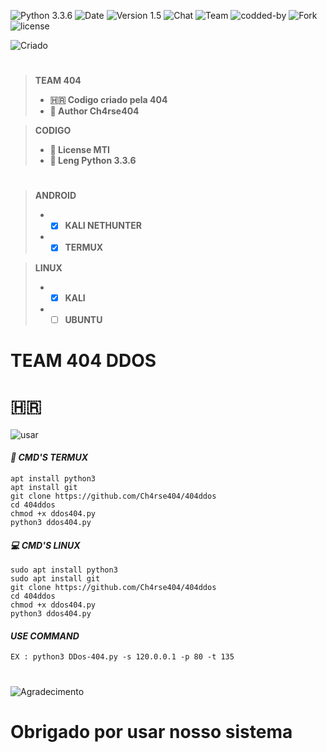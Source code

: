 ![[Python 3.3.6](https://github.com/Ch4rse404)](http://img.shields.io/badge/python-3.3.6-red.svg)
![[Date](https://github.com/Ch4rse404)](http://img.shields.io/badge/date-18/04/2022-orange.svg)
![[Version 1.5](https://github.com/Ch4rse404)](http://img.shields.io/badge/version-v1.0-blue.svg)
![[Chat](https://github.com/Ch4rse404)](http://img.shields.io/badge/Chat-Igreja_Da_Misoginia-red.svg)
![[Team](https://github.com/Ch4rse404)](http://img.shields.io/badge/Team-404-green.svg)
![[codded-by](https://github.com/Ch4rse404)](http://img.shields.io/badge/Codded-Ch4rse404.svg)
![[Fork](https://github.com/Ch4rse404)](http://img.shields.io/badge/Fork-hammer-orange.svg)
![[license](https://github.com/Ch4rse404)](http://img.shields.io/badge/License-MIT-blue.svg)

![[Criado](https://github.com/Ch4rse404)](http://img.shields.io/badge/Criado_Pela_Team_404_The_Hell-blue.svg)

#
> **TEAM 404**
> - **🇭🇷 Codigo criado pela 404**
> - **🔰 Author Ch4rse404**  

> **CODIGO**
> - **📜 License MTI**
> - **📝 Leng Python 3.3.6**
#
> **ANDROID**
> - - [x] **KALI NETHUNTER**
> - - [x] **TERMUX**  

> **LINUX**
> - - [x] **KALI**
> - - [ ] **UBUNTU**
#
# TEAM 404 DDOS

# 🇭🇷

![[usar](https://github.com/Ch4rse404)](http://img.shields.io/badge/usar-como_usar_o_ddos404-orange.svg)

#### *📲 CMD'S TERMUX*  
```
apt install python3
apt install git
git clone https://github.com/Ch4rse404/404ddos
cd 404ddos
chmod +x ddos404.py
python3 ddos404.py
```

#### *💻 CMD'S LINUX*
```
sudo apt install python3
sudo apt install git
git clone https://github.com/Ch4rse404/404ddos
cd 404ddos
chmod +x ddos404.py
python3 ddos404.py
```
#### *USE COMMAND*
```
EX : python3 DDos-404.py -s 120.0.0.1 -p 80 -t 135
```
#

![[Agradecimento](https://github.com/Ch4rse404)](http://img.shields.io/badge/ate_a_próxima-green.svg)


# Obrigado por usar nosso sistema
